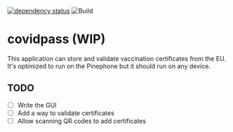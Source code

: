 [![dependency status](https://deps.rs/repo/github/pentamassiv/covidpass/status.svg)](https://deps.rs/repo/github/pentamassiv/covidpass)
![Build](https://github.com/pentamassiv/covidpass/workflows/Build/badge.svg)

# covidpass (WIP)
This application can store and validate vaccination certificates from the EU. It's optimized to run on the Pinephone but it should run on any device.

## TODO
- [ ] Write the GUI
- [ ] Add a way to validate certificates
- [ ] Allow scanning QR codes to add certificates
